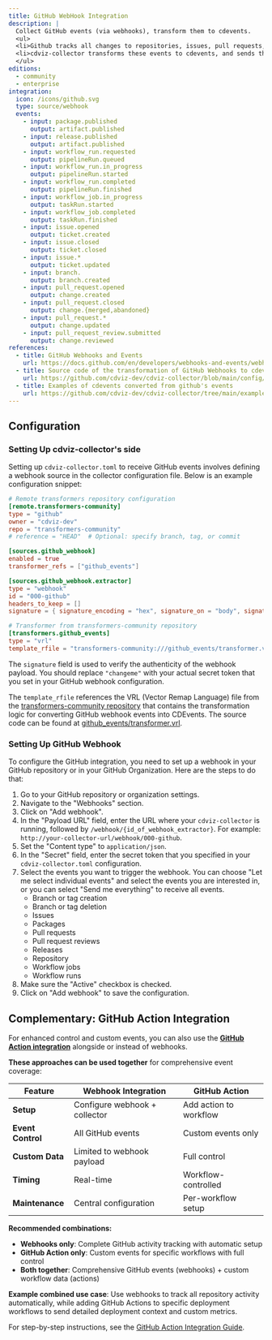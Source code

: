 ```yaml
---
title: GitHub WebHook Integration
description: |
  Collect GitHub events (via webhooks), transform them to cdevents.
  <ul>
  <li>Github tracks all changes to repositories, issues, pull requests, releases, workflows, and more. And it notifies a webhook about these changes.</li>
  <li>cdviz-collector transforms these events to cdevents, and sends them to the database, listeners,...</li>
  </ul>
editions:
  - community
  - enterprise
integration:
  icon: /icons/github.svg
  type: source/webhook
  events:
    - input: package.published
      output: artifact.published
    - input: release.published
      output: artifact.published
    - input: workflow_run.requested
      output: pipelineRun.queued
    - input: workflow_run.in_progress
      output: pipelineRun.started
    - input: workflow_run.completed
      output: pipelineRun.finished
    - input: workflow_job.in_progress
      output: taskRun.started
    - input: workflow_job.completed
      output: taskRun.finished
    - input: issue.opened
      output: ticket.created
    - input: issue.closed
      output: ticket.closed
    - input: issue.*
      output: ticket.updated
    - input: branch.
      output: branch.created
    - input: pull_request.opened
      output: change.created
    - input: pull_request.closed
      output: change.{merged,abandoned}
    - input: pull_request.*
      output: change.updated
    - input: pull_request_review.submitted
      output: change.reviewed
references:
  - title: GitHub Webhooks and Events
    url: https://docs.github.com/en/developers/webhooks-and-events/webhooks/webhook-events-and-payloads
  - title: Source code of the transformation of GitHub Webhooks to cdevents
    url: https://github.com/cdviz-dev/cdviz-collector/blob/main/config/transformers/github_events.vrl
  - title: Examples of cdevents converted from github's events
    url: https://github.com/cdviz-dev/cdviz-collector/tree/main/examples/assets/outputs/transform-github_events
---
```


<script setup>
import IntegrationCard from '../../../../components/IntegrationCard.vue'
</script>

<IntegrationCard />

## Configuration

### Setting Up cdviz-collector's side

Setting up `cdviz-collector.toml` to receive GitHub events involves defining a webhook source in the collector configuration file. Below is an example configuration snippet:

```toml
# Remote transformers repository configuration
[remote.transformers-community]
type = "github"
owner = "cdviz-dev"
repo = "transformers-community"
# reference = "HEAD"  # Optional: specify branch, tag, or commit

[sources.github_webhook]
enabled = true
transformer_refs = ["github_events"]

[sources.github_webhook.extractor]
type = "webhook"
id = "000-github"
headers_to_keep = []
signature = { signature_encoding = "hex", signature_on = "body", signature_prefix = "sha256=", header = "x-hub-signature-256", token = "changeme" }

# Transformer from transformers-community repository
[transformers.github_events]
type = "vrl"
template_rfile = "transformers-community:///github_events/transformer.vrl"
```

The `signature` field is used to verify the authenticity of the webhook payload. You should replace `"changeme"` with your actual secret token that you set in your GitHub webhook configuration.

The `template_rfile` references the VRL (Vector Remap Language) file from the [transformers-community repository](https://github.com/cdviz-dev/transformers-community) that contains the transformation logic for converting GitHub webhook events into CDEvents. The source code can be found at [github_events/transformer.vrl](https://github.com/cdviz-dev/transformers-community/blob/main/github_events/transformer.vrl).

### Setting Up GitHub Webhook

To configure the GitHub integration, you need to set up a webhook in your GitHub repository or in your GitHub Organization. Here are the steps to do that:

1. Go to your GitHub repository or organization settings.
2. Navigate to the "Webhooks" section.
3. Click on "Add webhook".
4. In the "Payload URL" field, enter the URL where your `cdviz-collector` is running, followed by `/webhook/{id_of_webhook_extractor}`. For example: `http://your-collector-url/webhook/000-github`.
5. Set the "Content type" to `application/json`.
6. In the "Secret" field, enter the secret token that you specified in your `cdviz-collector.toml` configuration.
7. Select the events you want to trigger the webhook. You can choose "Let me select individual events" and select the events you are interested in, or you can select "Send me everything" to receive all events.
   - Branch or tag creation
   - Branch or tag deletion
   - Issues
   - Packages
   - Pull requests
   - Pull request reviews
   - Releases
   - Repository
   - Workflow jobs
   - Workflow runs
8. Make sure the "Active" checkbox is checked.
9. Click on "Add webhook" to save the configuration.

## Complementary: GitHub Action Integration

For enhanced control and custom events, you can also use the **[GitHub Action integration](/docs/cdviz-collector/integrations/github-action)** alongside or instead of webhooks.

**These approaches can be used together** for comprehensive event coverage:

| Feature           | Webhook Integration           | GitHub Action          |
| ----------------- | ----------------------------- | ---------------------- |
| **Setup**         | Configure webhook + collector | Add action to workflow |
| **Event Control** | All GitHub events             | Custom events only     |
| **Custom Data**   | Limited to webhook payload    | Full control           |
| **Timing**        | Real-time                     | Workflow-controlled    |
| **Maintenance**   | Central configuration         | Per-workflow setup     |

**Recommended combinations:**

- **Webhooks only**: Complete GitHub activity tracking with automatic setup
- **GitHub Action only**: Custom events for specific workflows with full control
- **Both together**: Comprehensive GitHub events (webhooks) + custom workflow data (actions)

**Example combined use case**: Use webhooks to track all repository activity automatically, while adding GitHub Actions to specific deployment workflows to send detailed deployment context and custom metrics.

For step-by-step instructions, see the [GitHub Action Integration Guide](/docs/cdviz-collector/integrations/github-action).
